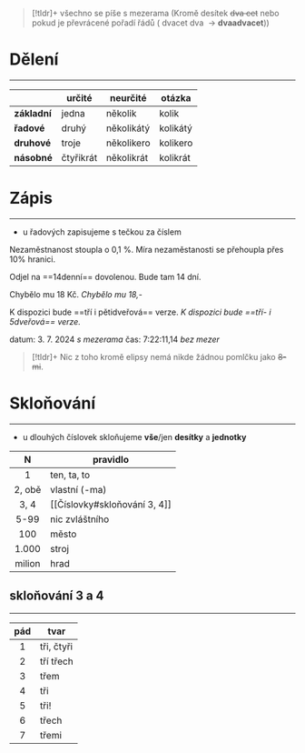 > [!tldr]+
> všechno se píše s mezerama (Kromě desítek ~~dva cet~~ nebo pokud je převrácené pořadí řádů ( dvacet dva  ${\ \longrightarrow\ }$**dvaadvacet**))

# Dělení
---

|              | **určité** | **neurčité** | **otázka** |
| ------------ | ---------- | ------------ | ---------- |
| **základní** | jedna      | několik      | kolik      |
| **řadové**   | druhý      | několikátý   | kolikátý   |
| **druhové**  | troje      | několikero   | kolikero   |
| **násobné**  | čtyřikrát  | několikrát   | kolikrát   |

# Zápis
---

- u řadových zapisujeme s tečkou za číslem

Nezaměstnanost stoupla o 0,1 %.
Míra nezaměstanosti se přehoupla přes 10% hranici.

Odjel na ==14denní== dovolenou.
Bude tam 14 dní.

Chybělo mu 18 Kč.
_Chybělo mu 18,-_

K dispozici bude ==tří i pětidveřová== verze.
_K dispozici bude ==tří- i 5dveřová== verze._

datum: 3. 7. 2024 _s mezerama_
čas: 7:22:11,14 _bez mezer_

> [!tldr]+
> Nic z toho kromě elipsy nemá nikde žádnou pomlčku jako ~~8-mi~~.

# Skloňování
---

- u dlouhých číslovek skloňujeme **vše**/jen **desítky** a **jednotky**

|   N    | pravidlo                     |
|:------:| ---------------------------- |
|   1    | ten, ta, to                  |
| 2, obě | vlastní (-ma)                |
|  3, 4  | [[Číslovky#skloňování 3, 4]] |
|  5-99  | nic zvláštního               |
|  100   | město                        |
| 1.000  | stroj                        |
| milion | hrad                         |

## skloňování 3 a 4
---

| pád | tvar       |
|:---:| ---------- |
|  1  | tři, čtyři |
|  2  | tří třech  |
|  3  | třem       |
|  4  | tři        |
|  5  | tři!       |
|  6  | třech      |
|  7  | třemi      |